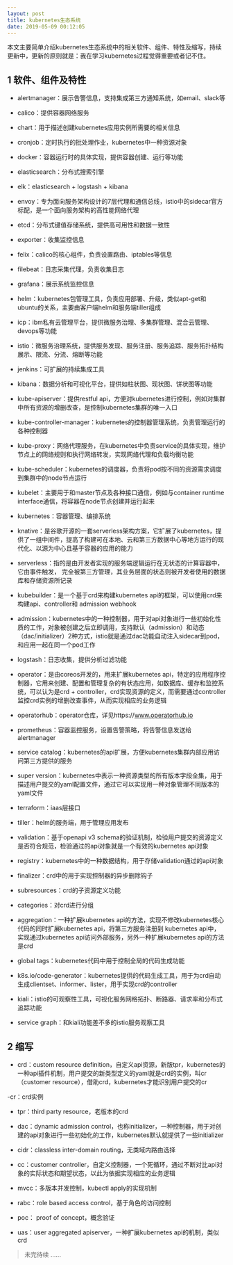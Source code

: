 ```yaml
---
layout: post
title: kubernetes生态系统
date: 2019-05-09 00:12:05
---
```


本文主要简单介绍kubernetes生态系统中的相关软件、组件、特性及缩写，持续更新中，更新的原则就是：我在学习kubernetes过程觉得重要或者记不住。

## 1 软件、组件及特性

- alertmanager：展示告警信息，支持集成第三方通知系统，如email、slack等

- calico：提供容器网络服务

- chart：用于描述创建kubernetes应用实例所需要的相关信息

- cronjob：定时执行的批处理作业，kubernetes中一种资源对象

- docker：容器运行时的具体实现，提供容器创建、运行等功能

- elasticsearch：分布式搜索引擎

- elk：elasticsearch + logstash + kibana

- envoy：专为面向服务架构设计的7层代理和通信总线，istio中的sidecar官方标配，是一个面向服务架构的高性能网络代理

- etcd：分布式键值存储系统，提供高可用性和数据一致性

- exporter：收集监控信息

- felix：calico的核心组件，负责设置路由、iptables等信息

- filebeat：日志采集代理，负责收集日志

- grafana：展示系统监控信息

- helm：kubernetes包管理工具，负责应用部署、升级，类似apt-get和ubuntu的关系，主要由客户端helm和服务端tiller组成

- icp：ibm私有云管理平台，提供微服务治理、多集群管理、混合云管理、devops等功能

- istio：微服务治理系统，提供服务发现、服务注册、服务追踪、服务拓扑结构展示、限流、分流、熔断等功能

- jenkins：可扩展的持续集成工具

- kibana：数据分析和可视化平台，提供如柱状图、现状图、饼状图等功能

- kube-apiserver：提供restful api，方便对kubernetes进行控制，例如对集群中所有资源的增删改查，是控制kubernetes集群的唯一入口

- kube-controller-manager：kubernetes的控制器管理系统，负责管理运行的各种控制器

- kube-proxy：网络代理服务，在kubernetes中负责service的具体实现，维护节点上的网络规则和执行网络转发，实现网络代理和负载均衡功能

- kube-scheduler：kubernetes的调度器，负责将pod按不同的资源需求调度到集群中的node节点运行

- kubelet：主要用于和master节点及各种接口通信，例如与container runtime interface通信，将容器在node节点创建并运行起来

- kubernetes：容器管理、编排系统

- knative：是谷歌开源的一套serverless架构方案，它扩展了kubernetes，提供了一组中间件，提高了构建可在本地、云和第三方数据中心等地方运行的现代化、以源为中心且基于容器的应用的能力

- serverless：指的是由开发者实现的服务端逻辑运行在无状态的计算容器中，它由事件触发， 完全被第三方管理，其业务层面的状态则被开发者使用的数据库和存储资源所记录

- kubebuilder：是一个基于crd来构建kubernetes api的框架，可以使用crd来构建api、controller和 admission webhook

- admission：kubernetes中的一种控制器，用于对api对象进行一些初始化性质的工作，对象被创建之后立即调用，支持默认（admission）和动态（dac/initializer）2种方式，istio就是通过dac功能自动注入sidecar到pod，和应用一起在同一个pod工作

- logstash：日志收集，提供分析过滤功能

- operator：是由coreos开发的，用来扩展kubernetes api，特定的应用程序控制器，它用来创建、配置和管理复杂的有状态应用，如数据库、缓存和监控系统，可以认为是crd + controller，crd实现资源的定义，而需要通过controller监控crd实例的增删改查事件，从而实现相应的业务逻辑

- operatorhub：operator仓库，详见https://www.operatorhub.io

- prometheus：容器监控服务，设置告警策略，将告警信息发送给alertmanager

- service catalog：kubernetes的api扩展，方便kubernetes集群内部应用访问第三方提供的服务

- super version：kubernetes中表示一种资源类型的所有版本字段全集，用于描述用户提交的yaml配置文件，通过它可以实现用一种对象管理不同版本的yaml文件

- terraform：iaas层接口

- tiller：helm的服务端，用于管理应用发布

- validation：基于openapi v3 schema的验证机制，检验用户提交的资源定义是否符合规范，检验通过的api对象就是一个有效的kubernetes api对象

- registry：kubernetes中的一种数据结构，用于存储validation通过的api对象 

- finalizer：crd中的用于实现控制器的异步删除钩子

- subresources：crd的子资源定义功能

- categories：对crd进行分组

- aggregation：一种扩展kubernetes api的方法，实现不修改kubernetes核心代码的同时扩展kubernetes api，将第三方服务注册到 kubernetes api中，实现通过kubernetes api访问外部服务，另外一种扩展kubernetes api的方法是crd

- global tags：kubernetes代码中用于控制全局的代码生成功能

- k8s.io/code-generator：kubernetes提供的代码生成工具，用于为crd自动生成clientset、informer、lister，用于实现crd的controller

- kiali：istio的可观察性工具，可视化服务网格拓扑、断路器、请求率和分布式追踪功能

- service graph：和kiali功能差不多的istio服务观察工具

## 2 缩写

- crd：custom resource definition，自定义api资源，新版tpr，kubernetes的一种api插件机制，用户提交的新类型定义的yaml就是crd的实例，叫cr（customer resource），借助crd，kubernetes才能识别用户提交的cr

-cr：crd实例

- tpr：third party resource，老版本的crd

- dac：dynamic admission control，也称initializer，一种控制器，用于对创建的api对象进行一些初始化的工作，kubernetes默认就提供了一些initializer

- cidr：classless inter-domain routing，无类域内路由选择

- cc：customer controller，自定义控制器，一个死循环，通过不断对比api对象的实际状态和期望状态，以此为依据实现相应的业务逻辑

- mvcc：多版本并发控制，kubectl apply的实现机制

- rabc：role based access control，基于角色的访问控制

- poc： proof of concept，概念验证

- uas：user aggregated apiserver，一种扩展kubernetes api的机制，类似crd

> 未完待续 ......
